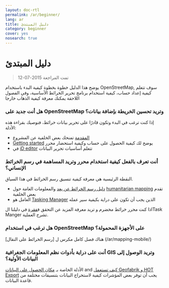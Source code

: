 ```yaml
---
layout: doc-rtl
permalink: /ar/beginner/
lang: ar
title: دليل المبتدئ
category: beginner
cover: yes
nosearch: true
---
```


دليل المبتدئ
================

> تمت المراجعة 2015-07-12  

يوضح هذا الدليل خطوة بخطوة كيفية البدء باستخدام OpenStreetMap, سوف تتعلم كيفية إعداد حساب، كيفية استخدام برنامج تحرير الخرائط الأساسية، وفي الفصول اللاحقة يمكنك معرفة كيفية الذهاب خارجا 

### هل أنت جديد على OpenStreetMap وتريد تحسين الخريطة بإضافة بيانات؟

إذا كنت ترغب في البدء وتكون قادرًا على تحرير بيانات خرائط، فنوصيك بقراءة هذه الأدلة:
- [المقدمة](/en/beginner/introduction/) تمنحك بعض الخلفية عن المشروع
- [Getting started](/en/beginner/start-osm/) يوضح لك كيفية الحصول على حساب وكيفية استحضار محرر
- في [iD editor](/en/beginner/id-editor/) تتعلم أساسيات تحرير البيانات


### أنت تعرف بالفعل كيفية استخدام محرر وتريد المساهمة في رسم الخرائط الإنساني؟

النقطة الرئيسية هي معرفة كيفية تنسيق رسم الخرائط في هذا السياق.
- [دليل رسم الخرائط عن بعد](/en/coordination/HOT-Remote-Response-Guide/) والمعلومات العامة حول [humanitarian mapping](/en/coordination/humanitarian/) تقدم بعض الخلفية
- العامل هو [Tasking Manager](/en/coordination/tm-user/) الذين يجب أن تكون على دراية بكيفية سير عمله

اذا كنت محرر خرائط مخضرم و تريد معرفة المزيد عن التحقق ف[فقرة](/en/coordination/tm-user/#validation) في دليلنا الTask Manger تشرح العملية.

### هل ترغب في استخدام OpenStreetMap على الأجهزة المحمولة؟

هناك فصل كامل مكرس ل [رسم الخرائط على النقال] (/ar/mapping-mobile/)


### أنت على دراية بأدوات نظم المعلومات الجغرافية GIS  وتريد الوصول إلى البيانات الأولية؟

الأدلة الخاصة بـ [مكان الحصول على البيانات](/en/osm-data/getting-data/) and [كيف تستعمل Geofabrik و HOT Export](/en/osm-data/geofabrik-and-hot-export/) يجب أن توفر بعض المؤشرات كيفية لاستخراج البيانات بتنسيقات مختلفة من قاعدة البيانات.
